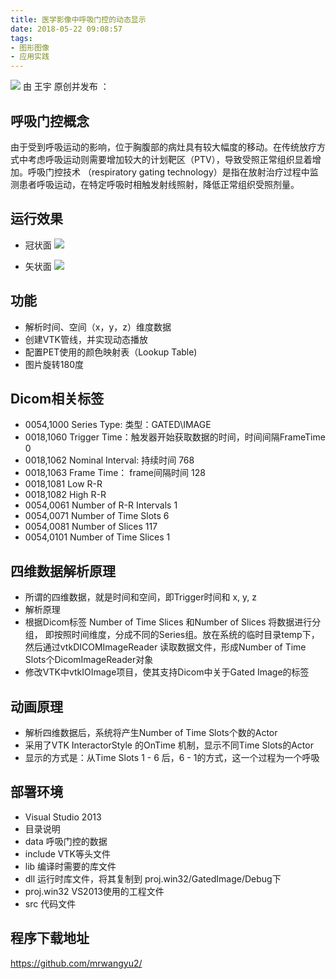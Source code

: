 ```yaml
---
title: 医学影像中呼吸门控的动态显示
date: 2018-05-22 09:08:57
tags:
- 图形图像
- 应用实践
---
```


![](/assets/blog-image/menkong-t.jpg)
由 王宇 原创并发布 ：

## 呼吸门控概念
由于受到呼吸运动的影响，位于胸腹部的病灶具有较大幅度的移动。在传统放疗方式中考虑呼吸运动则需要增加较大的计划靶区（PTV），导致受照正常组织显着增加。呼吸门控技术 （respiratory gating technology）是指在放射治疗过程中监测患者呼吸运动，在特定呼吸时相触发射线照射，降低正常组织受照剂量。

<!--more-->

## 运行效果
* 冠状面
![](/assets/blog-image/coronal.gif)

* 矢状面
![](/assets/blog-image/sagittal.gif)



## 功能
* 解析时间、空间（x，y，z）维度数据
* 创建VTK管线，并实现动态播放
* 配置PET使用的颜色映射表（Lookup Table)
* 图片旋转180度

## Dicom相关标签
* 0054,1000 Series Type: 类型：GATED\IMAGE
* 0018,1060 Trigger Time：触发器开始获取数据的时间，时间间隔FrameTime 0
* 0018,1062 Nominal Interval: 持续时间 768
* 0018,1063 Frame Time： frame间隔时间 128
* 0018,1081 Low R-R
* 0018,1082 High R-R
* 0054,0061 Number of R-R Intervals 1
* 0054,0071 Number of Time Slots    6
* 0054,0081 Number of Slices        117
* 0054,0101 Number of Time Slices   1

## 四维数据解析原理

* 所谓的四维数据，就是时间和空间，即Trigger时间和 x, y, z
* 解析原理
* 根据Dicom标签 Number of Time Slices 和Number of Slices 将数据进行分组， 即按照时间维度，分成不同的Series组。放在系统的临时目录temp下，然后通过vtkDICOMImageReader 读取数据文件，形成Number of Time Slots个DicomImageReader对象
* 修改VTK中vtkIOImage项目，使其支持Dicom中关于Gated Image的标签

## 动画原理
* 解析四维数据后，系统将产生Number of Time Slots个数的Actor
* 采用了VTK InteractorStyle 的OnTime 机制，显示不同Time Slots的Actor
* 显示的方式是：从Time Slots 1 - 6 后，6 - 1的方式，这一个过程为一个呼吸


## 部署环境
* Visual Studio 2013
* 目录说明
* data 呼吸门控的数据
* include VTK等头文件
* lib 编译时需要的库文件
* dll 运行时库文件，将其复制到 proj.win32/GatedImage/Debug下
* proj.win32 VS2013使用的工程文件
* src 代码文件

## 程序下载地址
https://github.com/mrwangyu2/






